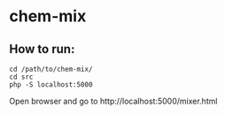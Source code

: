 # chem-mix
## How to run:
```
cd /path/to/chem-mix/
cd src
php -S localhost:5000
```
Open browser and go to http://localhost:5000/mixer.html
